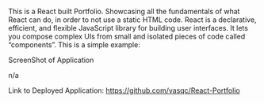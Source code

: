 This is a React built Portfolio.   Showcasing all the fundamentals of what React can do, in order to not use a static HTML code. 
React is a declarative, efficient, and flexible JavaScript library for building user interfaces. It lets you compose complex UIs from small and isolated pieces of code called “components”.
This is a simple example:

ScreenShot of Application

n/a

Link to Deployed Application:
https://github.com/vasqc/React-Portfolio